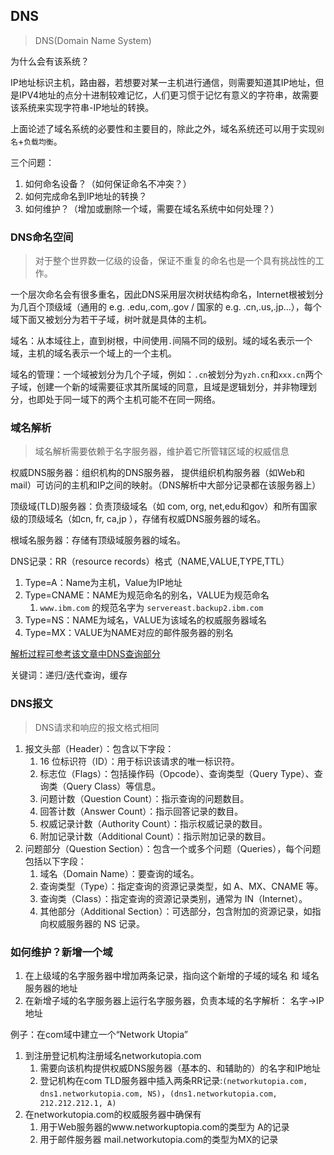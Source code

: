 ## DNS
> DNS(Domain Name System)

为什么会有该系统？

IP地址标识主机，路由器，若想要对某一主机进行通信，则需要知道其IP地址，但是IPV4地址的点分十进制较难记忆，人们更习惯于记忆有意义的字符串，故需要该系统来实现字符串-IP地址的转换。

上面论述了域名系统的必要性和主要目的，除此之外，域名系统还可以用于实现`别名`+`负载均衡`。

三个问题：

1. 如何命名设备？（如何保证命名不冲突？）
2. 如何完成命名到IP地址的转换？
3. 如何维护？（增加或删除一个域，需要在域名系统中如何处理？）

### DNS命名空间
> 对于整个世界数一亿级的设备，保证不重复的命名也是一个具有挑战性的工作。

一个层次命名会有很多重名，因此DNS采用层次树状结构命名，Internet根被划分为几百个顶级域（通用的 e.g. .edu,.com,.gov / 国家的 e.g. .cn,.us,.jp...），每个域下面又被划分为若干子域，树叶就是具体的主机。

域名：从本域往上，直到树根，中间使用`.`间隔不同的级别。域的域名表示一个域，主机的域名表示一个域上的一个主机。

域名的管理：一个域被划分为几个子域，例如：`.cn`被划分为`yzh.cn`和`xxx.cn`两个子域，创建一个新的域需要征求其所属域的同意，且域是逻辑划分，并非物理划分，也即处于同一域下的两个主机可能不在同一网络。

### 域名解析
> 域名解析需要依赖于名字服务器，维护着它所管辖区域的权威信息

权威DNS服务器：组织机构的DNS服务器， 提供组织机构服务器（如Web和mail）可访问的主机和IP之间的映射。（DNS解析中大部分记录都在该服务器上）

顶级域(TLD)服务器：负责顶级域名（如 com, org, net,edu和gov）和所有国家级的顶级域名（如cn, fr, ca,jp ），存储有权威DNS服务器的域名。

根域名服务器：存储有顶级域服务器的域名。

DNS记录：RR（resource records）格式（NAME,VALUE,TYPE,TTL）

1. Type=A：Name为主机，Value为IP地址
2. Type=CNAME：NAME为规范命名的别名，VALUE为规范命名
    1. `www.ibm.com` 的规范名字为 `servereast.backup2.ibm.com`
3. Type=NS：NAME为域名，VALUE为该域名的权威服务器域名
4. Type=MX：VALUE为NAME对应的邮件服务器的别名

[解析过程可参考该文章中DNS查询部分](https://yzh2002.cn/2022/10/21/%E4%B8%80%E9%81%93%E7%BB%8F%E5%85%B8%E9%9D%A2%E8%AF%95%E9%A2%98/#more)

关键词：递归/迭代查询，缓存

### DNS报文
> DNS请求和响应的报文格式相同

1. 报文头部（Header）：包含以下字段：
    1. 16 位标识符（ID）：用于标识该请求的唯一标识符。
    2. 标志位（Flags）：包括操作码（Opcode）、查询类型（Query Type）、查询类（Query Class）等信息。
    3. 问题计数（Question Count）：指示查询的问题数目。
    4. 回答计数（Answer Count）：指示回答记录的数目。
    5. 权威记录计数（Authority Count）：指示权威记录的数目。
    6. 附加记录计数（Additional Count）：指示附加记录的数目。
2. 问题部分（Question Section）：包含一个或多个问题（Queries），每个问题包括以下字段：
    1. 域名（Domain Name）：要查询的域名。
    2. 查询类型（Type）：指定查询的资源记录类型，如 A、MX、CNAME 等。
    3. 查询类（Class）：指定查询的资源记录类别，通常为 IN（Internet）。
    4. 其他部分（Additional Section）：可选部分，包含附加的资源记录，如指向权威服务器的 NS 记录。

### 如何维护？新增一个域

1. 在上级域的名字服务器中增加两条记录，指向这个新增的子域的域名 和 域名服务器的地址
2. 在新增子域的名字服务器上运行名字服务器，负责本域的名字解析： 名字->IP地址

例子：在com域中建立一个“Network Utopia”

1. 到注册登记机构注册域名networkutopia.com
    1. 需要向该机构提供权威DNS服务器（基本的、和辅助的）的名字和IP地址
    2. 登记机构在com TLD服务器中插入两条RR记录:`(networkutopia.com, dns1.networkutopia.com, NS)`，`(dns1.networkutopia.com, 212.212.212.1, A)`
2. 在networkutopia.com的权威服务器中确保有
    1. 用于Web服务器的www.networkuptopia.com的类型为 A的记录
    2. 用于邮件服务器 mail.networkutopia.com的类型为MX的记录

